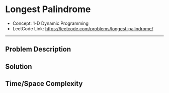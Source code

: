 # Longest Palindrome

- Concept: 1-D Dynamic Programming
- LeetCode Link: https://leetcode.com/problems/longest-palindrome/

---

## Problem Description

## Solution

## Time/Space Complexity

